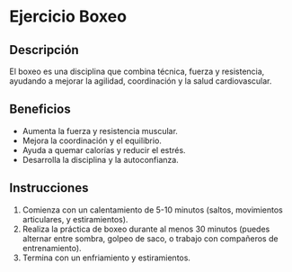 # Ejercicio Boxeo

## Descripción
El boxeo es una disciplina que combina técnica, fuerza y resistencia, ayudando a mejorar la agilidad, coordinación y la salud cardiovascular.

## Beneficios
- Aumenta la fuerza y resistencia muscular.
- Mejora la coordinación y el equilibrio.
- Ayuda a quemar calorías y reducir el estrés.
- Desarrolla la disciplina y la autoconfianza.

## Instrucciones
1. Comienza con un calentamiento de 5-10 minutos (saltos, movimientos articulares, y estiramientos).
2. Realiza la práctica de boxeo durante al menos 30 minutos (puedes alternar entre sombra, golpeo de saco, o trabajo con compañeros de entrenamiento).
3. Termina con un enfriamiento y estiramientos.